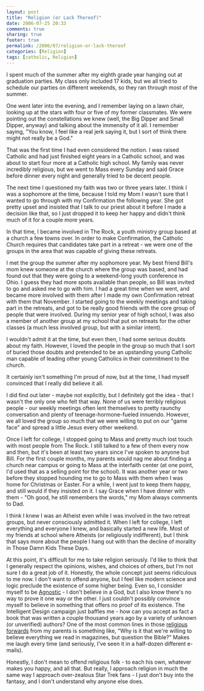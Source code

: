 ```yaml
---
layout: post
title: "Religion (or Lack Thereof)"
date: 2006-07-25 20:33
comments: true
sharing: true
footer: true
permalink: /2006/07/religion-or-lack-thereof
categories: [Religion]
tags: [catholic, Religion]
---
```

I spent much of the summer after my eighth grade year hanging out at graduation parties.  My class only included 17 kids, but we all tried to schedule our parties on different weekends, so they ran through most of the summer.

One went later into the evening, and I remember laying on a lawn chair, looking up at the stars with four or five of my former classmates.  We were pointing out the constellations we knew (well, the Big Dipper and Small Dipper, anyway) and talking about the immensity of it all.  I remember saying, "You know, I feel like a real jerk saying it, but I sort of think there might not really be a God."

That was the first time I had even considered the notion.  I was raised Catholic and had just finished eight years in a Catholic school, and was about to start four more at a Catholic high school.  My family was never incredibly religious, but we went to Mass every Sunday and said Grace before dinner every night and generally tried to be decent people.

The next time I questioned my faith was two or three years later.  I think I was a sophomore at the time, because I told my Mom I wasn't sure that I wanted to go through with my Confirmation the following year.  She got pretty upset and insisted that I talk to our priest about it before I made a decision like that, so I just dropped it to keep her happy and didn't think much of it for a couple more years.

In that time, I became involved in The Rock, a youth ministry group based at a church a few towns over.  In order to make Confirmation, the Catholic Church requires that candidates take part in a retreat - we were one of the groups in the area that was capable of giving these retreats.

I met the group the summer after my sophomore year.  My best friend Bill's mom knew someone at the church where the group was based, and had found out that they were going to a weekend-long youth conference in Ohio.  I guess they had more spots available than people, so Bill was invited to go and asked me to go with him.  I had a great time when we went, and became more involved with them after I made my own Confirmation retreat with them that November.  I started going to the weekly meetings and taking part in the retreats, and got to be really good friends with the core group of people that were involved.  During my senior year of high school, I was also a member of another group at my school that put on retreats for the other classes (a much less involved group, but with a similar intent).

I wouldn't admit it at the time, but even then, I had some serious doubts about my faith.  However, I loved the people in the group so much that I sort of buried those doubts and pretended to be an upstanding young Catholic man capable of leading other young Catholics in their commitment to the church.

It certainly isn't something I'm proud of now, but at the time, I had myself convinced that I really did believe it all.

I did find out later - maybe not explicitly, but I definitely got the idea - that I wasn't the only one who felt that way.  None of us were terribly religious people - our weekly meetings often lent themselves to pretty raunchy conversation and plenty of teenage-hormone-fueled innuendo.  However, we all loved the group so much that we were willing to put on our "game face" and spread a little Jesus every other weekend.

Once I left for college, I stopped going to Mass and pretty much lost touch with most people from The Rock.  I still talked to a few of them  every now and then, but it's been at least two years since I've spoken to anyone but Bill.  For the first couple months, my parents would nag me about finding a church near campus or going to Mass at the interfaith center (at one point, I'd used that as a selling point for the school).  It was another year or two before they stopped hounding me to go to Mass with them when I was home for Christmas or Easter.  For a while, I went just to keep them happy, and still would if they insisted on it.  I say Grace when I have dinner with them - "Oh good, he still remembers the words," my Mom always comments to Dad.

I think I knew I was an Atheist even while I was involved in the two retreat groups, but never consciously admitted it.  When I left for college, I left everything and everyone I knew, and basically started a new life.  Most of my friends at school where Atheists (or religiously indifferent), but I think that says more about the people I hang out with than the decline of morality in Those Damn Kids These Days.

At this point, it's difficult for me to take religion seriously.  I'd like to think that I generally respect the opinions, wishes, and choices of others, but I'm not sure I do a great job of it.  Honestly, the whole concept just seems ridiculous to me now.  I don't want to offend anyone, but I feel like modern science and logic preclude the existence of some higher being.  Even so, I consider myself to be <a href="http://en.wikipedia.org/wiki/Agnostic">Agnostic</a> - I don't believe in a God, but I also know there's no way to prove it one way or the other.  I just couldn't possibly convince myself to believe in something that offers no proof of its existence.  The Intelligent Design campaign just baffles me - how can you accept as fact a book that was written a couple thousand years ago by a variety of unknown (or unverified) authors?  One of the most common lines in those <a href="/2006/07/politics-and-family">religious forwards</a> from my parents is something like, "Why is it that we're willing to believe everything we read in magazines, but question the Bible?"  Makes me laugh every time (and seriously, I've seen it in a half-dozen different e-mails).

Honestly, I don't mean to offend religious folk - to each his own, whatever makes you happy, and all that.  But really, I approach religion in much the same way I approach over-zealous Star Trek fans - I just don't buy into the fantasy, and I don't understand why anyone else does.
